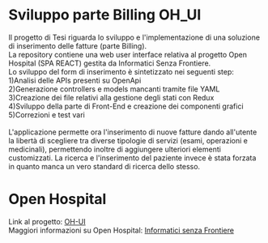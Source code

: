 # Sviluppo parte Billing OH_UI
Il progetto di Tesi riguarda lo sviluppo e l'implementazione di una soluzione di inserimento delle fatture (parte Billing).\
La repository contiene una web user interface relativa al progetto Open Hospital (SPA REACT) gestita da Informatici Senza Frontiere.\
Lo sviluppo del form di inserimento è sintetizzato nei seguenti step:\
1)Analisi delle APIs presenti su OpenApi\
2)Generazione controllers e models mancanti tramite file YAML\
3)Creazione dei file relativi alla gestione degli stati con Redux\
4)Sviluppo della parte di Front-End e creazione dei componenti grafici\
5)Correzioni e test vari\
\
L'applicazione permette ora l'inserimento di nuove fatture dando all'utente la libertà di scegliere tra diverse tipologie di servizi (esami, operazioni e medicinali), permettendo inoltre di aggiungere ulteriori elementi customizzati. La ricerca e l'inserimento del paziente invece è stata forzata in quanto manca un vero standard di ricerca dello stesso. 
# Open Hospital
Link al progetto: [OH-UI](https://github.com/informatici/openhospital-ui) \
Maggiori informazioni su Open Hospital: [Informatici senza Frontiere](https://www.informaticisenzafrontiere.org/progetti/open-hospital)
